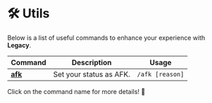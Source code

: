 # 🛠️ Utils

Below is a list of useful commands to enhance your experience with **Legacy**.

| Command         | Description             | Usage           |
| --------------- | ----------------------- | --------------- |
| [**afk**](afk/) | Set your status as AFK. | `/afk [reason]` |

Click on the command name for more details! 🚀
